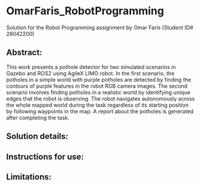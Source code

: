 # OmarFaris_RobotProgramming
Solution for the Robot Programming assignment by Omar Faris (Student ID# 28042200)

## Abstract:

This work presents a pothole detector for two simulated scenarios in Gazebo and ROS2 using AgileX LIMO robot. In the first scenario, the potholes in a simple world with purple potholes are detected by finding the contours of purple features in the robot RGB camera images. The second scenario involves finding potholes in a realistic world by identifying unique edges that the robot is observing. The robot navigates autonomously across the whole mapped world during the task regardless of its starting position by following waypoints in the map. A report about the potholes is generated after completing the task.

## Solution details:

## Instructions for use:

## Limitations: